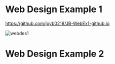 <h1>Web Design Example 1</h1>

https://github.com/joyb0218/JB-WebEx1-github.io

<img src="https://i.ibb.co/bKVqGQ8/webdes1.png" alt="webdes1" border="0">

<h1>Web Design Example 2</h1>
